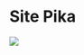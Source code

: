 <!doctype html>
<html>
    <corpo>
    <h1>Site Pika</h1>
   </corpo> 
   <img src="https://static.wikia.nocookie.net/animeverso/images/2/28/BASE_GOKU.png/revision/latest?cb = 20230419053152&path-prefix = pt-br " largura="100" altura="100">
</html>
